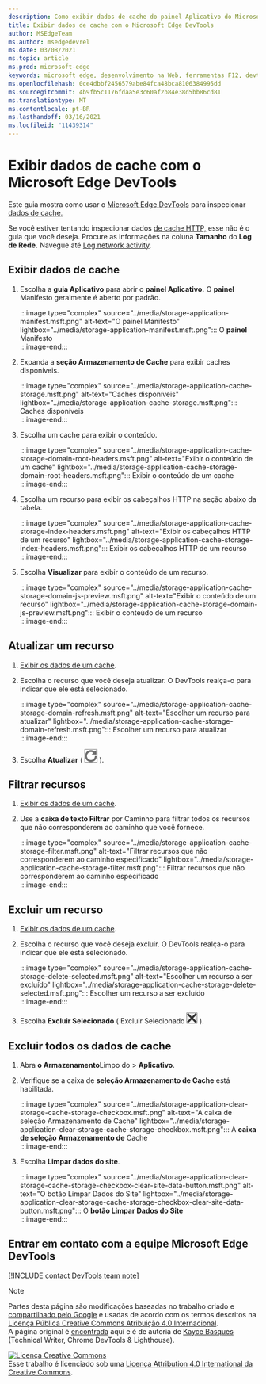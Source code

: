 ```yaml
---
description: Como exibir dados de cache do painel Aplicativo do Microsoft Edge DevTools.
title: Exibir dados de cache com o Microsoft Edge DevTools
author: MSEdgeTeam
ms.author: msedgedevrel
ms.date: 03/08/2021
ms.topic: article
ms.prod: microsoft-edge
keywords: microsoft edge, desenvolvimento na Web, ferramentas F12, devtools
ms.openlocfilehash: 0ce4dbbf2456579abe84fca48bca8106384995dd
ms.sourcegitcommit: 4b9fb5c1176fdaa5e3c60af2b84e38d5bb86cd81
ms.translationtype: MT
ms.contentlocale: pt-BR
ms.lasthandoff: 03/16/2021
ms.locfileid: "11439314"
---
```

<!-- Copyright Kayce Basques 

   Licensed under the Apache License, Version 2.0 (the "License");
   you may not use this file except in compliance with the License.
   You may obtain a copy of the License at

       https://www.apache.org/licenses/LICENSE-2.0

   Unless required by applicable law or agreed to in writing, software
   distributed under the License is distributed on an "AS IS" BASIS,
   WITHOUT WARRANTIES OR CONDITIONS OF ANY KIND, either express or implied.
   See the License for the specific language governing permissions and
   limitations under the License.  -->

# <a name="view-cache-data-with-microsoft-edge-devtools"></a>Exibir dados de cache com o Microsoft Edge DevTools  

Este guia mostra como usar o [Microsoft Edge DevTools][MicrosoftEdgeDevTools] para inspecionar [dados de cache.][MDNCache]  

Se você estiver tentando inspecionar dados [de cache HTTP,][MDNHTTPCaching] esse não é o guia que você deseja.  Procure as informações na coluna **Tamanho** do **Log de Rede.**  Navegue até [Log network activity][DevtoolsNetworkLogActivity].  

## <a name="view-cache-data"></a>Exibir dados de cache  

1.  Escolha a **guia Aplicativo** para abrir o **painel Aplicativo.**  O **painel** Manifesto geralmente é aberto por padrão.  
    
    :::image type="complex" source="../media/storage-application-manifest.msft.png" alt-text="O painel Manifesto" lightbox="../media/storage-application-manifest.msft.png":::
       O **painel** Manifesto  
    :::image-end:::  
    
1.  Expanda a **seção Armazenamento de Cache** para exibir caches disponíveis.  
    
    :::image type="complex" source="../media/storage-application-cache-storage.msft.png" alt-text="Caches disponíveis" lightbox="../media/storage-application-cache-storage.msft.png":::
       Caches disponíveis  
    :::image-end:::  
    
1.  Escolha um cache para exibir o conteúdo.  
    
    :::image type="complex" source="../media/storage-application-cache-storage-domain-root-headers.msft.png" alt-text="Exibir o conteúdo de um cache" lightbox="../media/storage-application-cache-storage-domain-root-headers.msft.png":::
       Exibir o conteúdo de um cache  
    :::image-end:::  
    
1.  Escolha um recurso para exibir os cabeçalhos HTTP na seção abaixo da tabela.  
    
    :::image type="complex" source="../media/storage-application-cache-storage-index-headers.msft.png" alt-text="Exibir os cabeçalhos HTTP de um recurso" lightbox="../media/storage-application-cache-storage-index-headers.msft.png":::
       Exibir os cabeçalhos HTTP de um recurso  
    :::image-end:::  
    
1.  Escolha **Visualizar** para exibir o conteúdo de um recurso.  
    
    :::image type="complex" source="../media/storage-application-cache-storage-domain-js-preview.msft.png" alt-text="Exibir o conteúdo de um recurso" lightbox="../media/storage-application-cache-storage-domain-js-preview.msft.png":::
       Exibir o conteúdo de um recurso  
    :::image-end:::  
    
## <a name="refresh-a-resource"></a>Atualizar um recurso  

1.  [Exibir os dados de um cache](#view-cache-data).  
1.  Escolha o recurso que você deseja atualizar.  O DevTools realça-o para indicar que ele está selecionado.  
    
    :::image type="complex" source="../media/storage-application-cache-storage-domain-refresh.msft.png" alt-text="Escolher um recurso para atualizar" lightbox="../media/storage-application-cache-storage-domain-refresh.msft.png":::
       Escolher um recurso para atualizar  
    :::image-end:::  
    
1.  Escolha **Atualizar** \( ![ Atualizar ](../media/refresh-icon.msft.png) \).  
    
## <a name="filter-resources"></a>Filtrar recursos  

1.  [Exibir os dados de um cache](#view-cache-data).  
1.  Use a **caixa de texto Filtrar** por Caminho para filtrar todos os recursos que não corresponderem ao caminho que você fornece.  
    
    :::image type="complex" source="../media/storage-application-cache-storage-filter.msft.png" alt-text="Filtrar recursos que não corresponderem ao caminho especificado" lightbox="../media/storage-application-cache-storage-filter.msft.png":::
       Filtrar recursos que não corresponderem ao caminho especificado  
    :::image-end:::  
    
## <a name="delete-a-resource"></a>Excluir um recurso  

1.  [Exibir os dados de um cache](#view-cache-data).  
1.  Escolha o recurso que você deseja excluir.  O DevTools realça-o para indicar que ele está selecionado.  
    
    :::image type="complex" source="../media/storage-application-cache-storage-delete-selected.msft.png" alt-text="Escolher um recurso a ser excluído" lightbox="../media/storage-application-cache-storage-delete-selected.msft.png":::
       Escolher um recurso a ser excluído  
    :::image-end:::  
    
1.  Escolha **Excluir Selecionado** \( Excluir Selecionado ![ ](../media/delete-icon.msft.png) \).  
    
## <a name="delete-all-cache-data"></a>Excluir todos os dados de cache  

1.  Abra **o Armazenamento**Limpo do  >  **Aplicativo**.  
1.  Verifique se a caixa de **seleção Armazenamento de Cache** está habilitada.  
    
    :::image type="complex" source="../media/storage-application-clear-storage-cache-storage-checkbox.msft.png" alt-text="A caixa de seleção Armazenamento de Cache" lightbox="../media/storage-application-clear-storage-cache-storage-checkbox.msft.png":::
       A **caixa de seleção Armazenamento de** Cache  
    :::image-end:::  
    
1.  Escolha **Limpar dados do site**.  
    
    :::image type="complex" source="../media/storage-application-clear-storage-cache-storage-checkbox-clear-site-data-button.msft.png" alt-text="O botão Limpar Dados do Site" lightbox="../media/storage-application-clear-storage-cache-storage-checkbox-clear-site-data-button.msft.png":::
       O **botão Limpar Dados do Site**  
    :::image-end:::  
    
## <a name="getting-in-touch-with-the-microsoft-edge-devtools-team"></a>Entrar em contato com a equipe Microsoft Edge DevTools  

[!INCLUDE [contact DevTools team note](../includes/contact-devtools-team-note.md)]  

<!-- links -->  

[MicrosoftEdgeDevTools]: ../../devtools-guide-chromium/index.md "Ferramentas de desenvolvedor do Microsoft Edge (Chromium) | Microsoft Docs"  
[DevtoolsNetworkLogActivity]: ../network/index.md#log-network-activity  "Log network activity | Microsoft Docs"  

[MDNCache]: https://developer.mozilla.org/docs/Web/API/Cache "Cache | MDN"  
[MDNHTTPCaching]: https://developer.mozilla.org/docs/Web/HTTP/Caching "Armazenamento em cache HTTP | MDN"  

> [!NOTE]
> Partes desta página são modificações baseadas no trabalho criado e [compartilhado pelo Google][GoogleSitePolicies] e usadas de acordo com os termos descritos na [Licença Pública Creative Commons Atribuição 4.0 Internacional][CCA4IL].  
> A página original é [encontrada](https://developers.google.com/web/tools/chrome-devtools/storage/cache) aqui e é de autoria de [Kayce Basques][KayceBasques] \(Technical Writer, Chrome DevTools \& Lighthouse\).  

[![Licença Creative Commons][CCby4Image]][CCA4IL]  
Esse trabalho é licenciado sob uma [Licença Attribution 4.0 International da Creative Commons][CCA4IL].  

[CCA4IL]: https://creativecommons.org/licenses/by/4.0  
[CCby4Image]: https://i.creativecommons.org/l/by/4.0/88x31.png  
[GoogleSitePolicies]: https://developers.google.com/terms/site-policies  
[KayceBasques]: https://developers.google.com/web/resources/contributors/kaycebasques  
